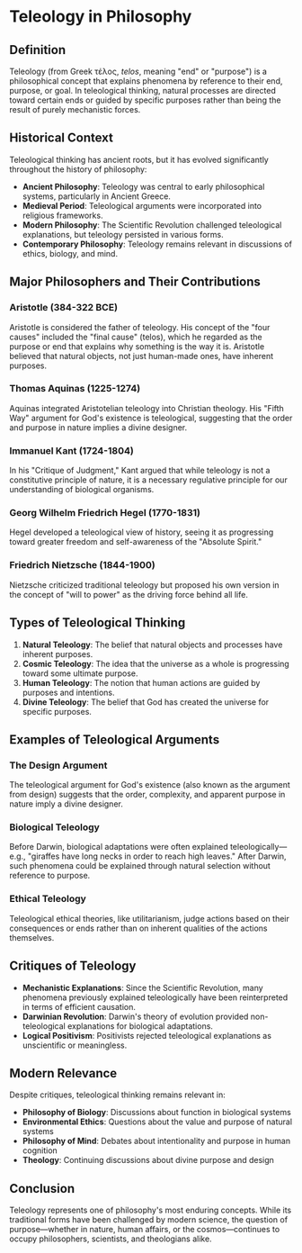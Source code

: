 # Teleology in Philosophy

## Definition

Teleology (from Greek τέλος, _telos_, meaning "end" or "purpose") is a philosophical concept that explains phenomena by reference to their end, purpose, or goal. In teleological thinking, natural processes are directed toward certain ends or guided by specific purposes rather than being the result of purely mechanistic forces.

## Historical Context

Teleological thinking has ancient roots, but it has evolved significantly throughout the history of philosophy:

- **Ancient Philosophy**: Teleology was central to early philosophical systems, particularly in Ancient Greece.
- **Medieval Period**: Teleological arguments were incorporated into religious frameworks.
- **Modern Philosophy**: The Scientific Revolution challenged teleological explanations, but teleology persisted in various forms.
- **Contemporary Philosophy**: Teleology remains relevant in discussions of ethics, biology, and mind.

## Major Philosophers and Their Contributions

### Aristotle (384-322 BCE)

Aristotle is considered the father of teleology. His concept of the "four causes" included the "final cause" (telos), which he regarded as the purpose or end that explains why something is the way it is. Aristotle believed that natural objects, not just human-made ones, have inherent purposes.

### Thomas Aquinas (1225-1274)

Aquinas integrated Aristotelian teleology into Christian theology. His "Fifth Way" argument for God's existence is teleological, suggesting that the order and purpose in nature implies a divine designer.

### Immanuel Kant (1724-1804)

In his "Critique of Judgment," Kant argued that while teleology is not a constitutive principle of nature, it is a necessary regulative principle for our understanding of biological organisms.

### Georg Wilhelm Friedrich Hegel (1770-1831)

Hegel developed a teleological view of history, seeing it as progressing toward greater freedom and self-awareness of the "Absolute Spirit."

### Friedrich Nietzsche (1844-1900)

Nietzsche criticized traditional teleology but proposed his own version in the concept of "will to power" as the driving force behind all life.

## Types of Teleological Thinking

1. **Natural Teleology**: The belief that natural objects and processes have inherent purposes.
2. **Cosmic Teleology**: The idea that the universe as a whole is progressing toward some ultimate purpose.
3. **Human Teleology**: The notion that human actions are guided by purposes and intentions.
4. **Divine Teleology**: The belief that God has created the universe for specific purposes.

## Examples of Teleological Arguments

### The Design Argument

The teleological argument for God's existence (also known as the argument from design) suggests that the order, complexity, and apparent purpose in nature imply a divine designer.

### Biological Teleology

Before Darwin, biological adaptations were often explained teleologically—e.g., "giraffes have long necks in order to reach high leaves." After Darwin, such phenomena could be explained through natural selection without reference to purpose.

### Ethical Teleology

Teleological ethical theories, like utilitarianism, judge actions based on their consequences or ends rather than on inherent qualities of the actions themselves.

## Critiques of Teleology

- **Mechanistic Explanations**: Since the Scientific Revolution, many phenomena previously explained teleologically have been reinterpreted in terms of efficient causation.
- **Darwinian Revolution**: Darwin's theory of evolution provided non-teleological explanations for biological adaptations.
- **Logical Positivism**: Positivists rejected teleological explanations as unscientific or meaningless.

## Modern Relevance

Despite critiques, teleological thinking remains relevant in:

- **Philosophy of Biology**: Discussions about function in biological systems
- **Environmental Ethics**: Questions about the value and purpose of natural systems
- **Philosophy of Mind**: Debates about intentionality and purpose in human cognition
- **Theology**: Continuing discussions about divine purpose and design

## Conclusion

Teleology represents one of philosophy's most enduring concepts. While its traditional forms have been challenged by modern science, the question of purpose—whether in nature, human affairs, or the cosmos—continues to occupy philosophers, scientists, and theologians alike.
